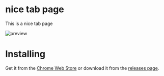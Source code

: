 # nice tab page
This is a nice tab page

![preview](https://lh5.googleusercontent.com/eIKgZjyZeIGQC2GKctSj8k5JyK7prMKiPeFYtqCE-gMefNgRgos_nVpKeTp-QAJAf7DeQvQPlEY=s1280-h800-e365-rw)

# Installing

Get it from the [Chrome Web Store](https://chrome.google.com/webstore/detail/nice-tab-page/mchdgbfpkhhibdaplkgigipjnnngpibd) or download it from the [releases page](releases/latest).

